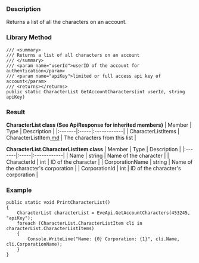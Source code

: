 ### Description ###
Returns a list of all the characters on an account.

### Library Method ###
```
/// <summary>
/// Returns a list of all characters on an account
/// </summary>
/// <param name="userId">userID of the account for authentication</param>
/// <param name="apiKey">limited or full access api key of account</param>
/// <returns></returns>
public static CharacterList GetAccountCharacters(int userId, string apiKey)
```

### Result ###
**CharacterList class (See ApiResponse for inherited members)**
| Member | Type | Description |
|:-------|:-----|:------------|
| CharacterListItems | CharacterListItem[.md](.md) | The characters from this list |

**CharacterList.CharacterListItem class**
| Member | Type | Description |
|:-------|:-----|:------------|
| Name | string | Name of the character |
| CharacterId | int | ID of the character |
| CorporationName | string | Name of the character's corporation |
| CorporationId | int | ID of the character's corporation |

### Example ###
```
public static void PrintCharacterList()
{
    CharacterList characterList = EveApi.GetAccountCharacters(453245, "apiKey");
    foreach (CharacterList.CharacterListItem cli in characterList.CharacterListItems)
    {
        Console.WriteLine("Name: {0} Corporation: {1}", cli.Name, cli.CorporationName);
    }
}
```